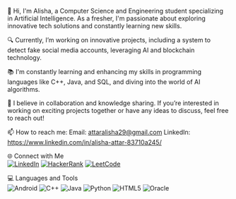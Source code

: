 👋 Hi, I'm Alisha, a Computer Science and Engineering student specializing in Artificial Intelligence. As a fresher, I'm passionate about exploring innovative tech solutions and constantly learning new skills.

🔍 Currently, I’m working on innovative projects, including a system to detect fake social media accounts, leveraging AI and blockchain technology.

📚 I'm constantly learning and enhancing my skills in programming languages like C++, Java, and SQL, and diving into the world of AI algorithms.

🤝 I believe in collaboration and knowledge sharing. If you’re interested in working on exciting projects together or have any ideas to discuss, feel free to reach out!

📫 How to reach me:
Email: attaralisha29@gmail.com
LinkedIn: https://www.linkedin.com/in/alisha-attar-83710a245/


🌐 Connect with Me
<br>
[![LinkedIn](https://img.shields.io/badge/LinkedIn-Alisha%20Attar-blue)](https://www.linkedin.com/in/alisha-attar-83710a245/)
[![HackerRank](https://img.shields.io/badge/HackerRank-Alisha%20Attar-brightgreen)](https://www.hackerrank.com/profile/attaralisha29)
[![LeetCode](https://img.shields.io/badge/LeetCode-Alisha%20Attar-orange)](https://leetcode.com/u/attaralisha/)

💻 Languages and Tools
<br>
![Android](https://img.shields.io/badge/Android-3DDC84?style=flat-square&logo=android&logoColor=white) 
![C++](https://img.shields.io/badge/C++-00599C?style=flat-square&logo=c%2B%2B&logoColor=white) 
![Java](https://img.shields.io/badge/Java-007396?style=flat-square&logo=java&logoColor=white) 
![Python](https://img.shields.io/badge/Python-3776AB?style=flat-square&logo=python&logoColor=white) 
![HTML5](https://img.shields.io/badge/HTML5-E34F26?style=flat-square&logo=html5&logoColor=white) 
![Oracle](https://img.shields.io/badge/Oracle-F80000?style=flat-square&logo=oracle&logoColor=white) 

<!---
AttarAlisha/AttarAlisha is a ✨ special ✨ repository because its `README.md` (this file) appears on your GitHub profile.
You can click the Preview link to take a look at your changes.
--->
